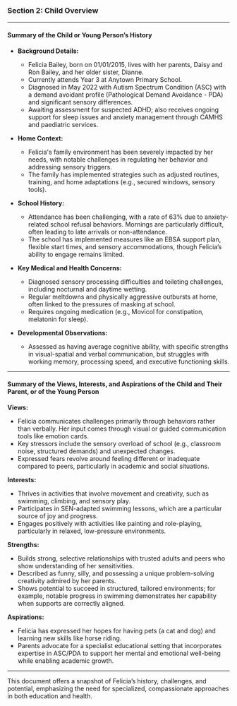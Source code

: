 ### Section 2: Child Overview

---

#### Summary of the Child or Young Person’s History

- **Background Details:**
  - Felicia Bailey, born on 01/01/2015, lives with her parents, Daisy and Ron Bailey, and her older sister, Dianne.
  - Currently attends Year 3 at Anytown Primary School.
  - Diagnosed in May 2022 with Autism Spectrum Condition (ASC) with a demand avoidant profile (Pathological Demand Avoidance - PDA) and significant sensory differences.
  - Awaiting assessment for suspected ADHD; also receives ongoing support for sleep issues and anxiety management through CAMHS and paediatric services.

- **Home Context:**
  - Felicia's family environment has been severely impacted by her needs, with notable challenges in regulating her behavior and addressing sensory triggers.
  - The family has implemented strategies such as adjusted routines, training, and home adaptations (e.g., secured windows, sensory tools).

- **School History:**
  - Attendance has been challenging, with a rate of 63% due to anxiety-related school refusal behaviors. Mornings are particularly difficult, often leading to late arrivals or non-attendance.
  - The school has implemented measures like an EBSA support plan, flexible start times, and sensory accommodations, though Felicia’s ability to engage remains limited.

- **Key Medical and Health Concerns:**
  - Diagnosed sensory processing difficulties and toileting challenges, including nocturnal and daytime wetting.
  - Regular meltdowns and physically aggressive outbursts at home, often linked to the pressures of masking at school.
  - Requires ongoing medication (e.g., Movicol for constipation, melatonin for sleep).

- **Developmental Observations:**
  - Assessed as having average cognitive ability, with specific strengths in visual-spatial and verbal communication, but struggles with working memory, processing speed, and executive functioning skills.

---

#### Summary of the Views, Interests, and Aspirations of the Child and Their Parent, or of the Young Person

**Views:**
- Felicia communicates challenges primarily through behaviors rather than verbally. Her input comes through visual or guided communication tools like emotion cards.
- Key stressors include the sensory overload of school (e.g., classroom noise, structured demands) and unexpected changes.
- Expressed fears revolve around feeling different or inadequate compared to peers, particularly in academic and social situations.

**Interests:**
- Thrives in activities that involve movement and creativity, such as swimming, climbing, and sensory play.
- Participates in SEN-adapted swimming lessons, which are a particular source of joy and progress.
- Engages positively with activities like painting and role-playing, particularly in relaxed, low-pressure environments.

**Strengths:**
- Builds strong, selective relationships with trusted adults and peers who show understanding of her sensitivities.
- Described as funny, silly, and possessing a unique problem-solving creativity admired by her parents.
- Shows potential to succeed in structured, tailored environments; for example, notable progress in swimming demonstrates her capability when supports are correctly aligned.

**Aspirations:**
- Felicia has expressed her hopes for having pets (a cat and dog) and learning new skills like horse riding.
- Parents advocate for a specialist educational setting that incorporates expertise in ASC/PDA to support her mental and emotional well-being while enabling academic growth.

---

This document offers a snapshot of Felicia’s history, challenges, and potential, emphasizing the need for specialized, compassionate approaches in both education and health.